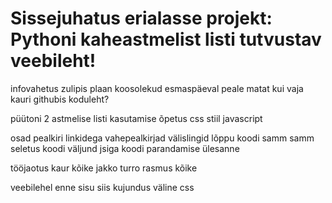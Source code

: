 # Sissejuhatus erialasse projekt: Pythoni kaheastmelist listi tutvustav veebileht!  


infovahetus zulipis
plaan
koosolekud esmaspäeval peale matat kui vaja
kauri githubis
koduleht?

püütoni 2 astmelise listi kasutamise õpetus
css stiil
javascript

osad
pealkiri
linkidega vahepealkirjad
välislingid lõppu
koodi samm samm seletus
koodi väljund
jsiga koodi parandamise ülesanne

tööjaotus
kaur kõike
jakko turro
rasmus kõike

veebilehel enne sisu siis kujundus
väline css
